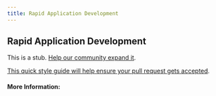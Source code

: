 ```yaml
---
title: Rapid Application Development
---
```


## Rapid Application Development

This is a stub. [Help our community expand it](https://github.com/freeCodeCamp/guide-articles/tree/master/articles/Agile/Rapid-Application-Development/index.md).

[This quick style guide will help ensure your pull request gets accepted](https://github.com/freeCodeCamp/guide-articles/blob/master/README.md).

<!-- The article goes here, in GitHub-flavored Markdown. Feel free to add YouTube videos, images, and CodePen/JSBin embeds  -->

#### More Information:
<!-- Please add any articles you think might be helpful to read before writing the article -->


